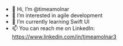- 👋 Hi, I’m @timeamolnar
- 👀 I’m interested in agile development
- 🌱 I’m currently learning Swift UI
- 📫 You can reach me on LinkedIn: https://www.linkedin.com/in/timeamolnar3

<!---
timeamolnar/timeamolnar is a ✨ special ✨ repository because its `README.md` (this file) appears on your GitHub profile.
You can click the Preview link to take a look at your changes.
--->
